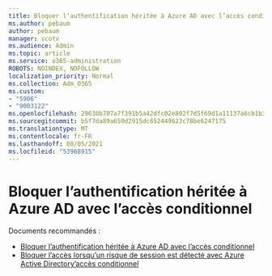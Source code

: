 ```yaml
---
title: Bloquer l’authentification héritée à Azure AD avec l’accès conditionnel
ms.author: pebaum
author: pebaum
manager: scotv
ms.audience: Admin
ms.topic: article
ms.service: o365-administration
ROBOTS: NOINDEX, NOFOLLOW
localization_priority: Normal
ms.collection: Adm_O365
ms.custom:
- "5906"
- "9003122"
ms.openlocfilehash: 29630b707a7f391b5a42dfc02e802f7d5f69d1a11137a6cb1b3413aa7e35ec3c
ms.sourcegitcommit: b5f7da89a650d2915dc652449623c78be6247175
ms.translationtype: MT
ms.contentlocale: fr-FR
ms.lasthandoff: 08/05/2021
ms.locfileid: "53968915"
---
```

# <a name="block-legacy-authentication-to-azure-ad-with-conditional-access"></a>Bloquer l’authentification héritée à Azure AD avec l’accès conditionnel

Documents recommandés :

- [Bloquer l’authentification héritée à Azure AD avec l’accès conditionnel](https://docs.microsoft.com/azure/active-directory/conditional-access/block-legacy-authentication#next-steps)
- [Bloquer l’accès lorsqu’un risque de session est détecté avec Azure Active Directory’accès conditionnel](https://docs.microsoft.com/azure/active-directory/conditional-access/app-sign-in-risk)